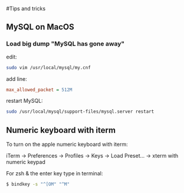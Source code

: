 #Tips and tricks

## MySQL on MacOS

### Load big dump "MySQL has gone away"

edit:
```sh
sudo vim /usr/local/mysql/my.cnf
```

add line:

```ini
max_allowed_packet = 512M
```

restart MySQL:

```sh
sudo /usr/local/mysql/support-files/mysql.server restart
```

## Numeric keyboard with iterm
To turn on the apple numeric keyboard with iterm: 

iTerm -> Preferences -> Profiles -> Keys -> Load Preset… -> xterm with numeric keypad

For zsh & the enter key type in terminal:
```sh
$ bindkey -s "^[OM" "^M"
```
